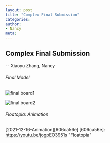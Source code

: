 ```yaml
---
layout: post
title: "Complex Final Submission"
categories:
author:
- Nancy
meta:
---
```




## Complex Final Submission
-- Xiaoyu Zhang, Nancy



###### Final Model
![final board1](https://github.com/Nancyuz/Nancy/blob/master/assets/PNG12.16.png?raw=true)

![final board2](https://github.com/Nancyuz/Nancy/blob/master/assets/PNG12.162.png?raw=true)

###### Floatopia: Animation
[2021-12-16-Animation][606ca56e]
  [606ca56e]: https://youtu.be/jogpEO3951s "Floatopia"
